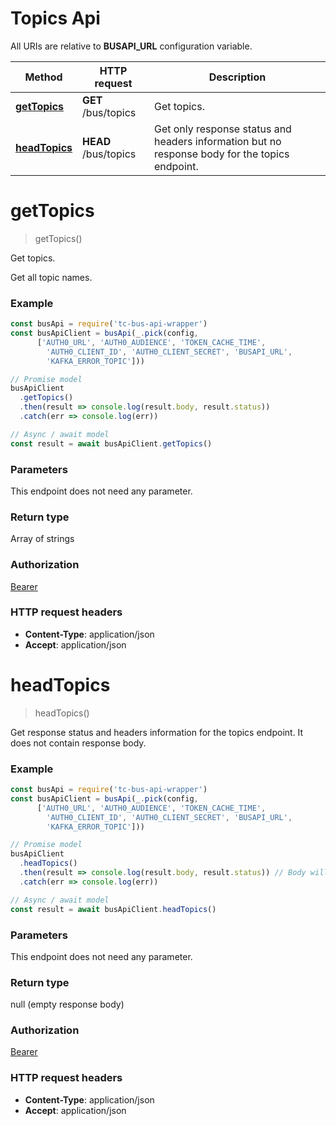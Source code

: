 # Topics Api

All URIs are relative to **BUSAPI_URL** configuration variable.

Method | HTTP request | Description
------------- | ------------- | -------------
[**getTopics**](TopicsApi.md#getTopics) | **GET** /bus/topics | Get topics.
[**headTopics**](TopicsApi.md#headTopics) | **HEAD** /bus/topics | Get only response status and headers information but no response body for the topics endpoint.


<a name="getTopics"></a>
# **getTopics**
> getTopics()

Get topics.

Get all topic names. 

### Example
```javascript
const busApi = require('tc-bus-api-wrapper')
const busApiClient = busApi(_.pick(config,
      ['AUTH0_URL', 'AUTH0_AUDIENCE', 'TOKEN_CACHE_TIME',
        'AUTH0_CLIENT_ID', 'AUTH0_CLIENT_SECRET', 'BUSAPI_URL',
        'KAFKA_ERROR_TOPIC']))

// Promise model
busApiClient
  .getTopics()
  .then(result => console.log(result.body, result.status))
  .catch(err => console.log(err))

// Async / await model
const result = await busApiClient.getTopics()
```

### Parameters
This endpoint does not need any parameter.

### Return type

Array of strings

### Authorization

[Bearer](../README.md#authorization)

### HTTP request headers

 - **Content-Type**: application/json
 - **Accept**: application/json

<a name="headTopics"></a>
# **headTopics**
> headTopics()

Get response status and headers information for the topics endpoint. It does not contain response body. 

### Example
```javascript
const busApi = require('tc-bus-api-wrapper')
const busApiClient = busApi(_.pick(config,
      ['AUTH0_URL', 'AUTH0_AUDIENCE', 'TOKEN_CACHE_TIME',
        'AUTH0_CLIENT_ID', 'AUTH0_CLIENT_SECRET', 'BUSAPI_URL',
        'KAFKA_ERROR_TOPIC']))

// Promise model
busApiClient
  .headTopics()
  .then(result => console.log(result.body, result.status)) // Body will be empty
  .catch(err => console.log(err))

// Async / await model
const result = await busApiClient.headTopics()
```

### Parameters
This endpoint does not need any parameter.

### Return type

null (empty response body)

### Authorization

[Bearer](../README.md#authorization)

### HTTP request headers

 - **Content-Type**: application/json
 - **Accept**: application/json

